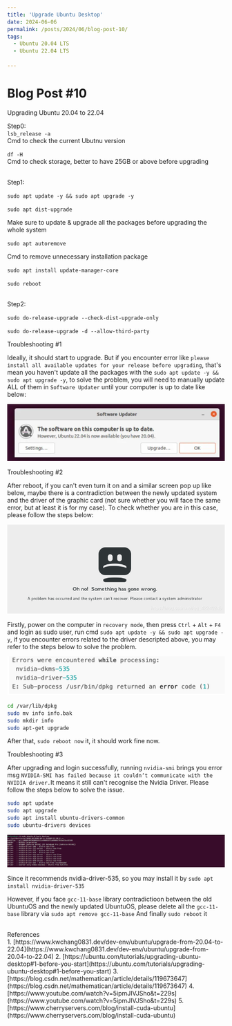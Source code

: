 ```yaml
---
title: 'Upgrade Ubuntu Desktop'
date: 2024-06-06
permalink: /posts/2024/06/blog-post-10/
tags:
  - Ubuntu 20.04 LTS 
  - Ubuntu 22.04 LTS

---
```


Blog Post #10
======
Upgrading Ubuntu 20.04 to 22.04

Step0:
<br>
`lsb_release -a`
<br>
Cmd to check the current Ubutnu version

`df -H`
<br>
Cmd to check storage, better to have 25GB or above before upgrading

<br>
Step1:
<br>

`sudo apt update -y && sudo apt upgrade -y`

`sudo apt dist-upgrade`

Make sure to update & upgrade all the packages before upgrading the whole system 

`sudo apt autoremove`

Cmd to remove unnecessary installation package 

`sudo apt install update-manager-core`

`sudo reboot`


<br>
Step2:
<br>

`sudo do-release-upgrade --check-dist-upgrade-only`

`sudo do-release-upgrade -d --allow-third-party`

Troubleshooting #1

Ideally, it should start to upgrade. But if you encounter error like `please install all available updates for your release before upgrading`, that's mean you haven't update all the packages with the `sudo apt update -y && sudo apt upgrade -y`, to solve the problem, you will need to manually update ALL of them in `Software Updater` until your computer is up to date like below: 

![](/images/ubuntu_upgrade.png)

Troubleshooting #2

After reboot, if you can't even turn it on and a similar screen pop up like below, maybe there is a contradiction between the newly updated system and the driver of the graphic card (not sure whether you will face the same error, but at least it is for my case). To check whether you are in this case, please follow the steps below:

![](/images/ubuntu_upgrade1.png)

Firstly, power on the computer in `recovery mode`, then press `Ctrl` + `Alt` + `F4` and login as sudo user, run cmd `sudo apt update -y && sudo apt upgrade -y`, if you encounter errors related to the driver descripted above, you may refer to the steps below to solve the problem. 

![](/images/ubuntu_upgrade2.png)


```bash
cd /var/lib/dpkg
sudo mv info info.bak
sudo mkdir info
sudo apt-get upgrade
```

After that, `sudo reboot now` it, it should work fine now.

Troubleshooting #3

After upgrading and login successfully, running `nvidia-smi` brings you error msg `NVIDIA-SMI has failed because it couldn‘t communicate with the NVIDIA driver.`It means it still can't recognise the Nvidia Driver. Please follow the steps below to solve the issue.

```bash
sudo apt update
sudo apt upgrade
sudo apt install ubuntu-drivers-common
sudo ubuntu-drivers devices
```


![](/images/ubuntu_upgrade3.png)

Since it recommends nvidia-driver-535, so you may install it by 
`sudo apt install nvidia-driver-535`

However, if you face `gcc-11-base` library contradictioon between the old UbuntuOS and the newly updated UbuntuOS, please delete all the `gcc-11-base` library via `sudo apt remove gcc-11-base`
And finally `sudo reboot` it

<br>
References
<br>
1. [https://www.kwchang0831.dev/dev-env/ubuntu/upgrade-from-20.04-to-22.04](https://www.kwchang0831.dev/dev-env/ubuntu/upgrade-from-20.04-to-22.04)
2. [https://ubuntu.com/tutorials/upgrading-ubuntu-desktop#1-before-you-start](https://ubuntu.com/tutorials/upgrading-ubuntu-desktop#1-before-you-start)
3.  [https://blog.csdn.net/mathematican/article/details/119673647](https://blog.csdn.net/mathematican/article/details/119673647)
4.  [https://www.youtube.com/watch?v=5ipmJIVJSho&t=229s](https://www.youtube.com/watch?v=5ipmJIVJSho&t=229s)
5.  [https://www.cherryservers.com/blog/install-cuda-ubuntu](https://www.cherryservers.com/blog/install-cuda-ubuntu)

